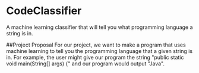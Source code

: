 # CodeClassifier
A machine learning classifier that will tell you what programming language a string is in.

##Project Proposal
For our project, we want to make a program that uses machine learning to tell you the programming language that a given string is in. For example, the user might give our program the string "public static void main(String[] args) {" and our program would output "Java".
